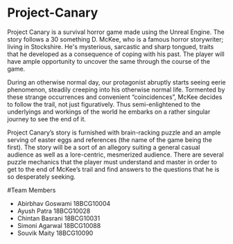 # Project-Canary

Project Canary is a survival horror game made using the Unreal Engine. 
The story follows a 30 something D. McKee, who is a famous horror storywriter; living in Stockshire. 
He's mysterious, sarcastic and sharp tongued, traits that he developed as a consequence of coping with his past. The player will have ample opportunity to uncover the same through the course of the game. 

During an otherwise normal day, our protagonist abruptly starts seeing eerie phenomenon, steadily creeping into his otherwise normal life. Tormented by these strange occurrences and convenient “coincidences”, McKee decides to follow the trail, not just figuratively.
Thus semi-enlightened to the underlyings and workings of the world he embarks on a rather singular journey to see the end of it.

Project Canary’s story is furnished with brain-racking puzzle and an ample serving of easter eggs and references (the name of the game being the first).
The story will be a sort of an allegory suiting a general casual audience as well as a lore-centric, mesmerized audience.
There are several puzzle mechanics that the player must understand and master in order to get to the end of McKee’s trail and find answers to the questions that he is so desperately seeking.

#Team Members
- Abirbhav Goswami 18BCG10004
- Ayush Patra 18BCG10028
- Chintan Basrani 18BCG10031
- Simoni Agarwal 18BCG10088
- Souvik Maity 18BCG10090
